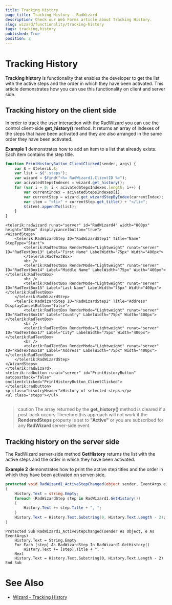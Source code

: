 ```yaml
---
title: Tracking History
page_title: Tracking History - RadWizard
description: Check our Web Forms article about Tracking History.
slug: wizard/functionality/tracking-history
tags: tracking,history
published: True
position: 2
---
```


# Tracking History



**Tracking history** is functionality that enables the developer to get the list with the active steps and the order in which they have been activated. This article demonstrates how you can use this functionality on client and server side.

## Tracking history on the client side

In order to track the user interaction with the RadWizard you can use the control client-side **get_history()** method. It returns an array of indexes of the steps that have been activated and they are also arranged in the same order they have been activated.

**Example 1** demonstrates how to add an item to a list that already exists. Each item contains the step title.

````JavaScript
function PrintHistoryButton_ClientClicked(sender, args) {
	var $ = $telerik.$;
	var list = $(".steps");
	var wizard = $find("<%= RadWizard1.ClientID %>");
	var acivatedStepsIndexes = wizard.get_history();
	for (var i = 0; i < acivatedStepsIndexes.length; i++) {
		var currentIndex = acivatedStepsIndexes[i];
		var currentStep = wizard.get_wizardStepByIndex(currentIndex);
		var item = "<li>" + currentStep.get_title() + "</li>";
		$(item).appendTo(list);
	}
}
````



````ASPNET
<telerik:radwizard runat="server" id="RadWizard4" width="800px" height="330px" displaycancelbutton="true">
<WizardSteps>
	<telerik:RadWizardStep ID="RadWizardStep1" Title="Name" StepType="Start">
		<telerik:RadTextBox RenderMode="Lightweight" runat="server" ID="RadTextBox13" Label="First Name" LabelWidth="75px" Width="400px">
		</telerik:RadTextBox>
		<br />
		<telerik:RadTextBox RenderMode="Lightweight" runat="server" ID="RadTextBox14" Label="Middle Name" LabelWidth="75px" Width="400px"></telerik:RadTextBox>
		<br />
		<telerik:RadTextBox RenderMode="Lightweight" runat="server" ID="RadTextBox15" Label="Last Name" LabelWidth="75px" Width="400px"></telerik:RadTextBox>
	</telerik:RadWizardStep>
	<telerik:RadWizardStep ID="RadWizardStep2" Title="Address" DisplayCancelButton="false">
		<telerik:RadTextBox RenderMode="Lightweight" runat="server" ID="RadTextBox16" Label="Country" LabelWidth="75px" Width="400px"></telerik:RadTextBox>
		<br />
		<telerik:RadTextBox RenderMode="Lightweight" runat="server" ID="RadTextBox17" Label="City" LabelWidth="75px" Width="400px"></telerik:RadTextBox>
		<br />
		<telerik:RadTextBox RenderMode="Lightweight" runat="server" ID="RadTextBox18" Label="Address" LabelWidth="75px" Width="400px"></telerik:RadTextBox>
	</telerik:RadWizardStep>
</WizardSteps>
</telerik:radwizard>
<telerik:radbutton runat="server" id="PrintHistoryButton" autopostback="false" onclientclicked="PrintHistoryButton_ClientClicked"></telerik:radbutton>
<p class="hisotryHeader">History of selected steps:</p>
<ul class="steps"></ul>
	
````



>caution The array returned by the **get_history()** method is cleared if a post-back occurs.Therefore this approach will not work if the **RenderedSteps** property is set to **"Active"** or you are subscribed for any **RadWizard** server-side event.
>


## Tracking history on the server side

The RadWizard server-side method **GetHistory** returns the list with the active steps and the order in which they have been activated.

**Example 2** demonstrates how to print the active step titles and the order in which they have been activated on server-side.





````C#
protected void RadWizard1_ActiveStepChanged(object sender, EventArgs e)
{
	History.Text = string.Empty;
	foreach (RadWizardStep step in RadWizard1.GetHistory())
	{
		History.Text += step.Title + ", ";
	}
	History.Text = History.Text.Substring(0, History.Text.Length - 2);
}
````
````VB.NET
Protected Sub RadWizard1_ActiveStepChanged(sender As Object, e As EventArgs)
	History.Text = String.Empty
	For Each [step] As RadWizardStep In RadWizard1.GetHistory()
		History.Text += [step].Title + ", "
	Next
	History.Text = History.Text.Substring(0, History.Text.Length - 2)
End Sub
````

# See Also

 * [Wizard - Tracking History](https://demos.telerik.com/aspnet-ajax/wizard/functionality/tracking-history/defaultcs.aspx)

